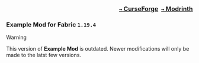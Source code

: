 ### <p align=right>[`→` CurseForge](https://www.curseforge.com/minecraft/mc-mods/modid)&ensp;[`→` Modrinth](https://modrinth.com/mod/modid)</p>

### Example Mod for Fabric `1.19.4`

> [!WARNING]
> This version of **Example Mod** is outdated. Newer modifications will only be made to the latst few versions.
